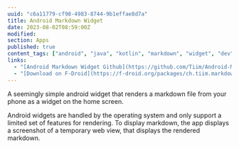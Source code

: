 ```yaml
---
uuid: "c6a11779-cf98-4983-8744-9b1effae8d7a"
title: Android Markdown Widget
date: 2023-08-02T08:59:00Z
modified:
section: Apps
published: true
content_tags: ["android", "java", "kotlin", "markdown", "widget", "dev"]
links:
  - "[Android Markdown Widget Github](https://github.com/Tiim/Android-Markdown-Widget)"
  - "[Download on F-Droid](https://f-droid.org/packages/ch.tiim.markdown_widget/)"
---
```


A seemingly simple android widget that renders a markdown file from your phone as a widget on the home screen.

Android widgets are handled by the operating system and only support a limited set of features for rendering.
To display markdown, the app displays a screenshot of a temporary web view, that displays the rendered markdown.
